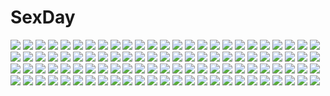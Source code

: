 # SexDay
![](https://konachan.com/image/3485b67de94702329162a4c6d375b6f8/Konachan.com%20-%20253871%20black_hair%20blush%20caburi_aki%20long_hair%20original%20panties%20panty_pull%20phone%20pussy%20pussy_juice%20ribbons%20skirt_lift%20thighhighs%20uncensored%20underwear.jpg)
![](https://konachan.com/image/c766e43c3f6c51da74b4d1d1c5f4b822/Konachan.com%20-%2044444%20card_captor_sakura%20daidouji_tomoyo%20kinomoto_sakura%20moonknives.jpg)
![](https://konachan.com/image/ea494230c2bf6704caef95ad257f9471/Konachan.com%20-%20129312%20aquarion_evol%20crea_torosera%20ogami_kazuki.jpg)
![](https://konachan.com/image/d48aba8f0d9071a274275e41140fa2c7/Konachan.com%20-%2089832%20digimon.jpg)
![](https://konachan.com/image/8f6cd28732998a952b9f5edd782197b0/Konachan.com%20-%20153172%20kiss%20makinami_mari_illustrious%20marakimi%20neon_genesis_evangelion%20soryu_asuka_langley%20white%20yuri.jpg)
![](https://konachan.com/image/07e0fa8492cb361c249bb9060fa3489c/Konachan.com%20-%20109679%20kuzu%20lupin_iii%20mine_fujiko%20topless.jpg)
![](https://konachan.com/image/ef18f8c7ce074c54e5b7f175a32b7eeb/Konachan.com%20-%20171639%20arsenixc%20building%20city%20clouds%20everlasting_summer%20game_cg%20grass%20jpeg_artifacts%20landscape%20night%20nobody%20scenic%20sky%20stars.jpg)
![](https://konachan.com/image/2e5996a5e88cfd1890fceea6ba85aafb/Konachan.com%20-%2040000%20disgaea%20etna%20figure%20photo%20pointed_ears.jpg)
![](https://konachan.com/image/5ccdc7e3815050339801f8cfc0ca78cf/Konachan.com%20-%20108853%20arsenixc%20everlasting_summer%20nobody%20scenic%20tagme.jpg)
![](https://konachan.com/jpeg/4f9e7e3fb3e8d417b83c10b00e688d0b/Konachan.com%20-%20170022%20arakawa_%28aintnoroom%29%20barefoot%20blush%20dress%20flowers%20guitar%20halo%20instrument%20leaves%20original%20wings.jpg)
![](https://konachan.com/image/d38119df038d8b9623aebf2552114164/Konachan.com%20-%2033245%20angel%20monochrome_%28game%29%20suzuhira_hiro%20tagme%20tsubaki_risa.jpg)
![](https://konachan.com/image/a2340efbfa40138a46731876b4278239/Konachan.com%20-%20248621%20bikini%20blonde_hair%20blush%20breasts%20clouds%20fate_grand_order%20fate_%28series%29%20green_eyes%20long_hair%20nero_claudius_%28fate%29%20rong_yi_tan%20sky%20swimsuit%20water%20wink.jpg)
![](https://konachan.com/jpeg/24bb1b84176082ce826f937e45d961e6/Konachan.com%20-%20272420%20armor%20blush%20bondage%20breasts%20cape%20cum%20elbow_gloves%20game_cg%20gloves%20nipples%20purple_eyes%20purple_hair%20pussy%20rope%20samurai%20thighhighs%20uncensored.jpg)
![](https://konachan.com/image/19368ed8b3d3fd7b1f0ae8bad43bd7ad/Konachan.com%20-%20131752%20animal%20barefoot%20bird%20blue%20crying%20dress%20gabaisuito-n%20hatsune_miku%20vocaloid.jpg)
![](https://konachan.com/jpeg/48f111cfdb25a25c9bfa70768db801de/Konachan.com%20-%20178127%202girls%20barefoot%20blonde_hair%20blush%20bow%20brown_hair%20candy%20chocolate%20food%20hakurei_reimu%20ina%20kirisame_marisa%20miko%20red_eyes%20touhou%20valentine%20yuri.jpg)
![](https://konachan.com/jpeg/75007c89b57bea70cdf25a608c28f292/Konachan.com%20-%20266490%20barefoot%20bikini%20blue_eyes%20blush%20breasts%20brown_hair%20erondo%20game_cg%20koinosu_ichacolize%20kouzuki_natsume%20nipples%20ponytail%20swimsuit%20takeya_masami%20topless.jpg)
![](https://konachan.com/image/d36c6b3d56e4bdfd71521fb46c66b520/Konachan.com%20-%20108358%20hatsune_miku%20long_hair%20twintails%20vocaloid%20wata%20white.jpg)
![](https://konachan.com/image/8bd7d8f23a5b9110936f9325a873a7b2/Konachan.com%20-%2018972%20ikkitousen%20ryomou_shimei%20sonsaku_hakufu.jpg)
![](https://konachan.com/image/c4ef6767bd8f0436b2ec0620370ceaef/Konachan.com%20-%20213735%20beatrix_%28granblue_fantasy%29%20granblue_fantasy%20otogi_kyouka.jpg)
![](https://konachan.com/jpeg/93152751a70e9cea6f08a8cb926c2e43/Konachan.com%20-%20117148%20blonde_hair%20bondage%20flat_chest%20game_cg%20japanese_clothes%20love_2_quad%20marmalade%20naruse_hirofumi%20nipples%20panties%20pink_eyes%20toudou_chitose%20underwear.jpg)
![](https://konachan.com/jpeg/a389ebfa0c99ab18e86bf0a8cb9aeef1/Konachan.com%20-%20206692%20blush%20breasts%20christmas%20collar%20game_cg%20gloves%20hat%20nipples%20nopan%20penis%20red_eyes%20santa_hat%20sex%20thighhighs%20topless%20uncensored%20wanaca%20white_hair.jpg)
![](https://konachan.com/jpeg/93dc2a2fd6e0ad138b994a9159f3c81e/Konachan.com%20-%20233058%20aikatsu%21%20blush%20boots%20bow%20brown_hair%20building%20christmas%20city%20dress%20gloves%20kiriya_aoi%20koruse%20long_hair%20pantyhose%20purple_hair%20red_eyes%20thighhighs.jpg)
![](https://konachan.com/image/e63a6bb223f25845092e599ee7a2bd6b/Konachan.com%20-%2054269%20hatsune_miku%20vocaloid.jpg)
![](https://konachan.com/image/694b2827c35f334090a02eab4d95619f/Konachan.com%20-%2061823%20macross%20macross_frontier%20sheryl_nome.jpg)
![](https://konachan.com/image/0005d21cbf133bf3810540ecd9ed02f5/Konachan.com%20-%2056752%20shirogane_no_soleil%20sol_valkyrie%20tsurugi_hagane%20wings.jpg)
![](https://konachan.com/image/b8630aa94d808ad10920cabad433dd79/Konachan.com%20-%20113732%20bou_nin%20hatsune_miku%20vocaloid.jpg)
![](https://konachan.com/jpeg/b143fc05803cf36a0b6eaff6d5396c9e/Konachan.com%20-%20302551%20blonde_hair%20blush%20breasts%20cum%20green_eyes%20hat%20i-8_%28kancolle%29%20nipples%20ribbons%20school_swimsuit%20sex%20short_hair%20swimsuit%20tears%20thighhighs%20twintails%20white.jpg)
![](https://konachan.com/image/871236d28a47a83a0a192b123847a40a/Konachan.com%20-%2018069%20kareha%20pointed_ears%20shuffle%20suzu%20suzuhira_hiro.jpg)
![](https://konachan.com/jpeg/42c03df21a4b4e0f8c85fda00136c52c/Konachan.com%20-%20253255%20all_male%20animal%20bandage%20bat%20building%20candy%20cape%20city%20flowers%20group%20halloween%20hat%20lollipop%20male%20night%20original%20pumpkin%20short_hair%20shorts%20sky%20stars%20tree.jpg)
![](https://konachan.com/image/8bcc38d057e6e26c43fa9cd484fe2606/Konachan.com%20-%20163407%20beach%20bikini%20blue_hair%20cameltoe%20horns%20houtengeki%20original%20swimsuit%20tagme.jpg)
![](https://konachan.com/jpeg/69c19fa3595c2c3b32a4b1d385a79387/Konachan.com%20-%20163661%20clouds%20dress%20food%20hat%20original%20pocky%20sky%20summer%20water%20zipperradio.jpg)
![](https://konachan.com/image/bc3dcd87a00db5afd6f2bf368d37555b/Konachan.com%20-%20212788%202girls%20aqua_hair%20breasts%20cleavage%20dress%20funkid%20glasses%20gloves%20hatsune_miku%20kneehighs%20long_hair%20pink_hair%20shoujo_ai%20skirt%20tattoo%20vocaloid%20white%20wink.jpg)
![](https://konachan.com/jpeg/6236f833b36c52f410c12d0be4c9f106/Konachan.com%20-%20262081%20barefoot%20blonde_hair%20breasts%20dress%20fang%20gloves%20horns%20logo%20long_hair%20nanoless%20navel%20nipples%20nude%20pussy%20tail%20twintails%20uncensored%20watermark%20wink.jpg)
![](https://konachan.com/jpeg/46e787980349678cbb5fed33d8751c3b/Konachan.com%20-%20225702%20book%20hatsune_miku%20instrument%20long_hair%20piano%20saihate%20skirt%20sky%20stars%20thighhighs%20twintails%20vocaloid%20zettai_ryouiki.jpg)
![](https://konachan.com/jpeg/0c78397d7d62c5b96071dc9e49d38158/Konachan.com%20-%20228006%20black_hair%20blonde_hair%20clouds%20kimi_no_na_wa%20male%20ribbons%20school_uniform%20shino_%28eefy%29%20short_hair%20skirt%20sky%20sunset%20tachibana_taki%20tears%20waifu2x.jpg)
![](https://konachan.com/image/dd159cf4ed9ee70d6d0663cec8fe2f8c/Konachan.com%20-%20185504%20ass%20black_hair%20blonde_hair%20blue_eyes%20blush%20breasts%20brown_eyes%20homura_subaru%20long_hair%20nipples%20nude%20original%20short_hair%20wet%20wink%20yuri.jpg)
![](https://konachan.com/image/d1260192123a0cb0d8f4c29186a2729c/Konachan.com%20-%2077772%202girls%20blue_eyes%20blush%20flowers%20nukunuku_%28hinataboltuko%29%20purple_eyes%20shinohara_natsuki%20summer_wars.jpg)
![](https://konachan.com/jpeg/eb47fbb792efe2d34055c2416bf1d902/Konachan.com%20-%2069714%20close%20hat%20horo%20long_hair%20ookami_to_koushinryou%20orange_hair%20transparent%20vector%20wolfgirl.jpg)
![](https://konachan.com/jpeg/514595cb4de616da1dea588980a7f9fd/Konachan.com%20-%20221390%20just_be_friends_%28vocaloid%29%20megurine_luka%20savi_%28byakushimc%29%20vocaloid.jpg)
![](https://konachan.com/image/28c4fef364947a61d9964489d153bc77/Konachan.com%20-%20165870%20building%20clouds%20hat%20kumo_no_mukou_yakusoku_no_basho%20rery_rr23%20scenic%20sky.jpg)
![](https://konachan.com/jpeg/b7300c9778537932b519ede11a957301/Konachan.com%20-%2043997%20flareon%20hitec%20moemon%20pokemon.jpg)
![](https://konachan.com/jpeg/1190dd6f5aa49663bb17e9340e41a75e/Konachan.com%20-%20285169%20bikini%20blonde_hair%20breast_hold%20breasts%20cameltoe%20cleavage%20fate_grand_order%20fate_%28series%29%20gloves%20signed%20swimsuit%20water%20xin_%28moehime%29%20yellow_eyes.jpg)
![](https://konachan.com/jpeg/cfef3826b53cf8463cda4cefffd74798/Konachan.com%20-%2065386%202girls%20ass%20barefoot%20bikini%20blush%20breasts%20cleavage%20erect_nipples%20panties%20scan%20sideboob%20striped_panties%20swimsuit%20taka_tony%20underwear.jpg)
![](https://konachan.com/image/39b12eb1a273c88294c077713f0ca056/Konachan.com%20-%20223026%20anthropomorphism%20ass%20battleship_hime%20bed%20black_hair%20breasts%20censored%20horns%20kirimori_toya%20kiss%20long_hair%20nipples%20nude%20penis%20red_eyes%20sex%20tears.jpg)
![](https://konachan.com/image/5e47a46cec8634936f431a44337991bf/Konachan.com%20-%20140056%20garter%20hatsune_miku%20red_eyes%20tanishi_mitsuru%20vocaloid%20white_hair.jpg)
![](https://konachan.com/image/afc948a17cff91603897d9ae82abe79c/Konachan.com%20-%20204862%20animal%20bell%20braids%20breasts%20cleavage%20collar%20crossover%20fire%20fox%20foxgirl%20kneehighs%20long_hair%20ninetales%20pokemon%20red_hair%20signed%20tail%20yellow_eyes.jpg)
![](https://konachan.com/jpeg/f32a476de85935b59f9c9599da69a172/Konachan.com%20-%20248381%20aqua_eyes%20ass%20bikini%20blonde_hair%20gamers%21%20long_hair%20namaniku_atk%20swimsuit%20tendou_karen.jpg)
![](https://konachan.com/image/9eecd1bc1eb70f7bf01ea308c4cdfb20/Konachan.com%20-%2087830%20panties%20signed%20tagme%20underwear%20yamashita_shunya.jpg)
![](https://konachan.com/jpeg/41a2fef9c7474e2930ab37d074240d4d/Konachan.com%20-%20211602%202girls%20animal%20aqua_eyes%20blonde_hair%20book%20cat%20crown%20dress%20flowers%20loli%20original%20polychromatic%20rei_%28sanbonzakura%29%20rose%20third-party_edit.jpg)
![](https://konachan.com/image/a44c717246d1bfbe11eada831b1447be/Konachan.com%20-%20163868%20black_hair%20collar%20glasses%20orange_eyes%20original%20red_eyes%20short_hair%20shorts%20toi8%20towel.jpg)
![](https://konachan.com/jpeg/e4a53924bc6832c7b3cafbe2af63b102/Konachan.com%20-%20149168%20chuning_lover%20game_cg%20koso%20tougetsuin_aisu.jpg)
![](https://konachan.com/image/30a2737d3873804aba481c60ad17863a/Konachan.com%20-%2045092%20blue_eyes%20brown_hair%20short_hair%20thighhighs%20twintails%20yahiro.jpg)
![](https://konachan.com/image/fbd9f108d2d66d336739a53e68e5a15e/Konachan.com%20-%20145199%202girls%20blue_eyes%20blue_hair%20blush%20breasts%20bunnygirl%20cleavage%20gloves%20kanijiru%20long_hair%20original%20pantyhose%20pink_hair%20red_eyes%20ribbons%20sideboob%20twintails.jpg)
![](https://konachan.com/image/1471436ed9e97665a04b4621f20a8215/Konachan.com%20-%209730%20mahoromatic.jpg)
![](https://konachan.com/jpeg/5673b2f56c2cbf6b56be7eb7aece4b03/Konachan.com%20-%20121731%20acryl%20red_eyes%20red_hair%20short_hair%20touhou%20yasaka_kanako.jpg)
![](https://konachan.com/jpeg/ad537b59cd3bfc491aac04173b956a54/Konachan.com%20-%20181870%20dress%20flowers%20green_hair%20gumi%20short_hair%20tomoyami%20vocaloid.jpg)
![](https://konachan.com/jpeg/c6ceeb0a76a4dea0c325855a87c758d9/Konachan.com%20-%20301545%20barefoot%20cameltoe%20fate_grand_order%20fate_%28series%29%20ishtar_%28fate_grand_order%29%20navel%20queasy_s%20sunset%20watermark.jpg)
![](https://konachan.com/jpeg/30a5475ae449b36659645f83767dc9d4/Konachan.com%20-%20223984%202girls%20animal_ears%20bodysuit%20book%20bunnygirl%20couch%20headband%20hoodie%20ichijou_hitoshi%20long_hair%20original%20pantyhose%20purple_eyes%20purple_hair%20waifu2x.jpg)
![](https://konachan.com/image/0da196b5747a93b7403ad1c62ebef664/Konachan.com%20-%20104116%20bath%20gokou_ruri%20nipples%20nomiya_shuusaku%20nude%20ore_no_imouto_ga_konna_ni_kawaii_wake_ga_nai.jpg)
![](https://konachan.com/image/0235a4067ec6205f1819c728c546760c/Konachan.com%20-%2061313%20ayasaki_hayate%20dress%20hayate_no_gotoku%20male%20tennos_athena.jpg)
![](https://konachan.com/image/bda949cfef3e67e8a73e88202a6d2df1/Konachan.com%20-%205781%20natsume_maya%20tenjou_tenge.jpg)
![](https://konachan.com/image/470b941a6fa294f0a1d50e9ff0df456d/Konachan.com%20-%2025853%20fantasy_life%20mabinogi%20nao.jpg)
![](https://konachan.com/jpeg/b09de59134db58304fd4ad66ede4b716/Konachan.com%20-%20298246%20all_male%20car%20glasses%20gloves%20hat%20jettoburikku%20male%20original%20signed.jpg)
![](https://konachan.com/image/fab780629b0c6af62464debd88dacff9/Konachan.com%20-%20165517%20ass%20awa%20barefoot%20bikini%20blue_hair%20brown_hair%20cameltoe%20group%20kashii_airi%20loli%20long_hair%20pink_hair%20ro-kyu-bu%21%20see_through%20short_hair%20swimsuit%20twintails.jpg)
![](https://konachan.com/image/c40ebb31ed1ce82e404728b5f7f64628/Konachan.com%20-%20201437%20animal%20anthropomorphism%20bird%20food%20kantai_collection%20long_hair%20popsicle%20school_uniform%20sky%20thighhighs%20tsubasa19900920%20water%20white_hair%20yellow_eyes.jpg)
![](https://konachan.com/image/2b97c81674184e4f7531fffa60b4e43c/Konachan.com%20-%20109933%20charlotte_e_yeager%20erica_hartmann%20gertrud_barkhorn%20japanese_clothes%20lynette_bishop%20miyafuji_yoshika%20sakamoto_mio%20sanya_v_litvyak%20strike_witches.jpg)
![](https://konachan.com/jpeg/5af775306d31585a028bd0f13e97854d/Konachan.com%20-%20236838%202girls%20anal%20anus%20ass%20black_hair%20blush%20bondage%20brown_hair%20censored%20cropped%20crying%20eto%20headband%20long_hair%20miko%20nopan%20pussy%20sex%20skirt%20tears%20wink.jpg)
![](https://konachan.com/jpeg/314768c417bcc3024ea18b55ed3c5a9f/Konachan.com%20-%2051651%20bartz_klauser%20cecil_harvey%20cloud_strife%20final_fantasy%20firion%20male%20motorcycle%20onion_knight%20polychromatic%20terra_branford%20tidus%20white%20zidane_tribal.jpg)
![](https://konachan.com/image/af4893de3f19b9514b511aa88b52ef24/Konachan.com%20-%20154365%20dress%20flowers%20gamuo%20hat%20moon%20petals%20red_eyes%20remilia_scarlet%20touhou%20vampire%20weapon%20wings.jpg)
![](https://konachan.com/image/13f8e911e99cabd7bb22ad7fcdcd0125/Konachan.com%20-%20118389%20original%20takekono.jpg)
![](https://konachan.com/jpeg/50c871fce92abd998549355c4a63da07/Konachan.com%20-%20125118%20blue%20breasts%20brown_hair%20cape%20city%20cleavage%20dragon%20earmuffs%20juu.%20necklace%20original%20red_eyes%20skirt%20snow%20thighhighs.jpg)
![](https://konachan.com/image/bf42963572e7d6e02ee5fe9591763bcc/Konachan.com%20-%20219542%20blonde_hair%20blush%20breasts%20clownpiece%20earth%20fairy%20hat%20long_hair%20moon%20navel%20planet%20purple_eyes%20skywaker%20space%20stars%20stockings%20touhou%20wings%20wink.jpg)
![](https://konachan.com/image/a1efb12934eb3868bea05197203b29d3/Konachan.com%20-%20110219%20breasts%20cleavage%20koutaro%20rio%20short_hair%20super_blackjack.jpg)
![](https://konachan.com/image/89d14bfb67ed94075004a5fa7efa0187/Konachan.com%20-%20113839%20breasts%20clouds%20flat_chest%20haimura_kiyotaka%20loli%20nipples%20sky%20swimsuit%20water.jpg)
![](https://konachan.com/jpeg/a519115281d8d687f0fe5c0fe36e624c/Konachan.com%20-%20187594%20a_arrow_z%20animal%20anthropomorphism%20barefoot%20long_hair%20navel%20pointed_ears%20purple_hair%20red_eyes%20traptrix_atrax%20twintails%20yu-gi-oh.jpg)
![](https://konachan.com/image/25a55312563411373cd90f64a3a5c087/Konachan.com%20-%20232685%20aka_ringo%20anthropomorphism%20black_hair%20green_eyes%20japanese_clothes%20kantai_collection%20long_hair%20mizuho_%28kancolle%29%20ribbons.jpg)
![](https://konachan.com/jpeg/2925a6fc8c021c275ce1be1b07639a13/Konachan.com%20-%20272397%20autumn%20boots%20c.c.r_%28ccrgaoooo%29%20flowers%20gray_hair%20ia%20long_hair%20necklace%20vocaloid.jpg)
![](https://konachan.com/image/e4e8fe3929f2c66a48d30275d9de39cf/Konachan.com%20-%2091685%20blonde_hair%20blue_eyes%20bow%20flowers%20kagamine_rin%20skirt%20stars%20vocaloid%20yuuyuu_%28yuko%29.jpg)
![](https://konachan.com/image/9baafa4490349fdbdd3fd0607909f688/Konachan.com%20-%2072097%20black_hair%20breasts%20cleavage%20erect_nipples%20gloves%20god_eater%20green%20green_eyes%20polychromatic%20real_xxiii%20ribbons%20short_hair%20sword%20tachibana_sakuya%20weapon.jpg)
![](https://konachan.com/jpeg/93a13ce4eeccf2354f8d8b02b4ea763f/Konachan.com%20-%20129907%20book%20breasts%20cleavage%20doll%20inu_x_boku_ss%20long_hair%20miketsukami_soushi%20no_bra%20open_shirt%20panties%20phone%20purple_eyes%20swordsouls%20underwear.jpg)
![](https://konachan.com/jpeg/c47de4e651f0019b4964b152bfa32de2/Konachan.com%20-%20243938%20apron%20blue_hair%20book%20breasts%20dress%20drink%20feathers%20food%20fruit%20gloves%20group%20hat%20logo%20long_hair%20maid%20military%20red_eyes%20red_hair%20shorts%20umbrella%20wink.jpg)
![](https://konachan.com/image/85611249c8064aa1200acb79062bec69/Konachan.com%20-%20133535%20black_hair%20brown_eyes%20brown_hair%20glasses%20original%20school_uniform%20twintails%20utu.jpg)
![](https://konachan.com/image/229166e8152f4d6d095723aeaf41ae34/Konachan.com%20-%2094596%20blue_hair%20chain%20hat%20red_eyes%20remilia_scarlet%20touhou%20vampire%20weapon%20wings%20yagimiwa.jpg)
![](https://konachan.com/image/6e3de3f545680f8b94beb1b1c6ffa66d/Konachan.com%20-%20159779%20chipika%20combat_vehicle%20girls_und_panzer%20katyusha%20short_hair%20snow%20uniform.jpg)
![](https://konachan.com/image/4a4eea83dc57e5f584cee9982449c051/Konachan.com%20-%20102571%20aqua_eyes%20dress%20headphones%20megurine_luka%20pink_hair%20vocaloid.jpg)
![](https://konachan.com/image/293f5c64c6d9a622ccc74b865233f368/Konachan.com%20-%2022067%20aika_s_granzchesta%20alice_carroll%20amano_kozue%20aria%20mizunashi_akari%20scenic.jpg)
![](https://konachan.com/image/c0baf442b9488cabd68bd35bbf703107/Konachan.com%20-%20301684%20anthropomorphism%20ass%20blush%20breasts%20brown_hair%20drink%20galobox%20headdress%20long_hair%20nude%20onsen%20red_eyes%20rubber_duck%20sake%20water%20zhanjian_shaonu.jpg)
![](https://konachan.com/jpeg/1dcdc6c57ba6914c487379b0f166b949/Konachan.com%20-%20306036%20aqua_eyes%20black_hair%20crystal_dew_world%20japanese_clothes%20kirino_kasumu%20mermaid%20suishou_shizuku%20underwater%20water%20watermark%20yukata.jpg)
![](https://konachan.com/jpeg/180d823d3cf58159ce594b81c29b132d/Konachan.com%20-%20156488%20aioi_yuuko%20am.%20animal%20annaka_haruna%20bird%20glasses%20minakami_mai%20naganohara_mio%20nichijou%20sakurai_izumi%20shinonome_nano%20stars%20tanaka%20twintails%20weapon.jpg)
![](https://konachan.com/jpeg/79476fcdde18f600c8699ab332d66051/Konachan.com%20-%20173635%20blonde_hair%20close%20long_hair%20monogatari_%28series%29%20oshino_shinobu%20yayaftw.jpg)
![](https://konachan.com/jpeg/457817cefc695add961a7ef4020fdaee/Konachan.com%20-%20162969%202girls%20bikini%20blush%20breast_hold%20breasts%20cleavage%20erect_nipples%20long_hair%20megami%20nepgear%20neptune%20purple_hair%20purple_heart%20scan%20swimsuit.jpg)
![](https://konachan.com/image/e97879a1fc67999fc6f070a7669d4d65/Konachan.com%20-%20127241%20aliasing%20all_male%20blonde_hair%20book%20green_eyes%20headphones%20kagamine_len%20kuroi_%28liar-player%29%20male%20ponytail%20short_hair%20vocaloid.jpg)
![](https://konachan.com/image/6aa8a4beae04c59b1534f5396082065b/Konachan.com%20-%20267118%20breasts%20dark_skin%20dress%20erect_nipples%20fate_grand_order%20fate_%28series%29%20garter%20gray_hair%20katana%20long_hair%20rotix%20sword%20weapon%20yellow_eyes.jpg)
![](https://konachan.com/jpeg/90ca0e2662bf83fd519071ade3de1684/Konachan.com%20-%20125506%20barefoot%20brown_hair%20butterfly%20flowers%20hatsune_miku%20japanese_clothes%20kimono%20shizu_%289394marimo%29%20short_hair%20vocaloid.jpg)
![](https://konachan.com/image/6e3f5ca1d43540bdb63965874b8b4d63/Konachan.com%20-%2021131%20dark_mousy%20dnangel%20harada_riku%20harada_risa%20niwa_daisuke%20sugisaki_yukiru.jpg)
![](https://konachan.com/jpeg/0a08dbcb89f30ef762346eee4fb3c98d/Konachan.com%20-%20209330%20blue_eyes%20breasts%20brown_hair%20cleavage%20erect_nipples%20esperanza_%28wp%29%20mahou_shoujo_lyrical_nanoha%20no_bra%20panties%20underwear%20wet%20yagami_hayate.jpg)
![](https://konachan.com/image/ab4187e959e12999fa0572ed59b691c4/Konachan.com%20-%20270084%203d%20clouds%20landscape%20mclelun%20nobody%20original%20reflection%20scenic%20sky%20sunset%20water%20watermark.jpg)
![](https://konachan.com/image/9f34e9a8713423e5003afbfbf8ac040a/Konachan.com%20-%20127948%20black_hair%20boots%20breasts%20cleavage%20flat_chest%20original%20pupps%20red_eyes.jpg)
![](https://konachan.com/image/f5df9b86de2273c567713cad8ee0dfc6/Konachan.com%20-%2022960%20card_captor_sakura%20kinomoto_sakura%20li_syaoran.jpg)
![](https://konachan.com/jpeg/eb1dd37e7c0ea205d81a6880c059103f/Konachan.com%20-%20151950%20black_hair%20breasts%20end_sleep%20japanese_clothes%20kimono%20nipple_slip%20no_bra%20purple_eyes%20sonokichi.jpg)
